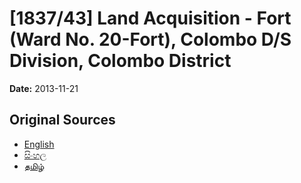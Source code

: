 # [1837/43] Land Acquisition - Fort (Ward No. 20-Fort), Colombo D/S Division, Colombo District

**Date:** 2013-11-21

## Original Sources

- [English](https://documents.gov.lk/view/extra-gazettes/2013/11/1837-43_E.pdf)
- [සිංහල](https://documents.gov.lk/view/extra-gazettes/2013/11/1837-43_S.pdf)
- [தமிழ்](https://documents.gov.lk/view/extra-gazettes/2013/11/1837-43_T.pdf)
